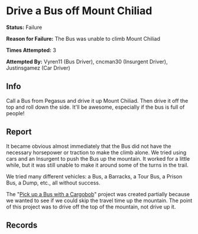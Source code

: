 # Drive a Bus off Mount Chiliad

**Status:** <span class="status failure">Failure</span>

**Reason for Failure:** The Bus was unable to climb Mount Chiliad

**Times Attempted:** 3

**Attempted By:** <span>Vyren11</span> (Bus Driver), <span>cncman30</span> (Insurgent Driver), <span>Justinsgamez</span> (Car Driver)


## Info
Call a Bus from Pegasus and drive it up Mount Chiliad. Then drive it off the top and roll down the side. It'll be awesome, especially if the bus is full of people! 

## Report
It became obvious almost immediately that the Bus did not have the necessary horsepower or traction to make the climb alone. We tried using cars and an Insurgent to push the Bus up the mountain. It worked for a little while, but it was still unable to make it around some of the turns in the trail. 

We tried many different vehicles: a Bus, a Barracks, a Tour Bus, a Prison Bus, a Dump, etc., all without success. 

The "[Pick up a Bus with a Cargobob](/pick_up_a_bus_with_a_cargobob.md)" project was created partially because we wanted to see if we could skip the travel time up the mountain. The point of this project was to drive off the top of the mountain, not drive up it. 

## Records
